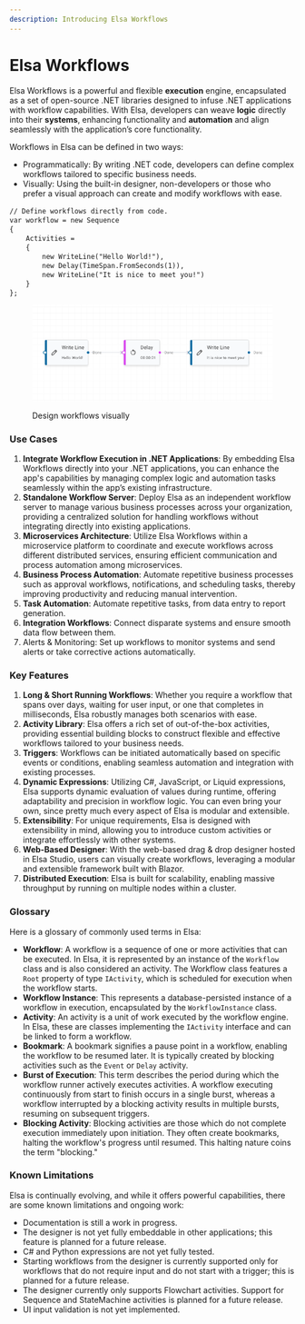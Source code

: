 ```yaml
---
description: Introducing Elsa Workflows
---
```


# Elsa Workflows

Elsa Workflows is a powerful and flexible **execution** engine, encapsulated as a set of open-source .NET libraries designed to infuse .NET applications with workflow capabilities. With Elsa, developers can weave **logic** directly into their **systems**, enhancing functionality and **automation** and align seamlessly with the application’s core functionality.

Workflows in Elsa can be defined in two ways:

* Programmatically: By writing .NET code, developers can define complex workflows tailored to specific business needs.
* Visually: Using the built-in designer, non-developers or those who prefer a visual approach can create and modify workflows with ease.

```
// Define workflows directly from code.
var workflow = new Sequence
{
    Activities =
    {
        new WriteLine("Hello World!"),
        new Delay(TimeSpan.FromSeconds(1)),
        new WriteLine("It is nice to meet you!")
    }
};
```

<figure><img src=".gitbook/assets/hello-world-designer.png" alt=""><figcaption><p>Design workflows visually</p></figcaption></figure>

### Use Cases

1. **Integrate Workflow Execution in .NET Applications**: By embedding Elsa Workflows directly into your .NET applications, you can enhance the app's capabilities by managing complex logic and automation tasks seamlessly within the app’s existing infrastructure.
2. **Standalone Workflow Server**: Deploy Elsa as an independent workflow server to manage various business processes across your organization, providing a centralized solution for handling workflows without integrating directly into existing applications.
3. **Microservices Architecture**: Utilize Elsa Workflows within a microservice platform to coordinate and execute workflows across different distributed services, ensuring efficient communication and process automation among microservices.
4. **Business Process Automation**: Automate repetitive business processes such as approval workflows, notifications, and scheduling tasks, thereby improving productivity and reducing manual intervention.
5. **Task Automation**: Automate repetitive tasks, from data entry to report generation.
6. **Integration Workflows**: Connect disparate systems and ensure smooth data flow between them.
7. Alerts & Monitoring: Set up workflows to monitor systems and send alerts or take corrective actions automatically.

### Key Features

1. **Long & Short Running Workflows**: Whether you require a workflow that spans over days, waiting for user input, or one that completes in milliseconds, Elsa robustly manages both scenarios with ease.
2. **Activity Library**: Elsa offers a rich set of out-of-the-box activities, providing essential building blocks to construct flexible and effective workflows tailored to your business needs.
3. **Triggers**: Workflows can be initiated automatically based on specific events or conditions, enabling seamless automation and integration with existing processes.
4. **Dynamic Expressions**: Utilizing C#, JavaScript, or Liquid expressions, Elsa supports dynamic evaluation of values during runtime, offering adaptability and precision in workflow logic. You can even bring your own, since pretty much every aspect of Elsa is modular and extensible.
5. **Extensibility**: For unique requirements, Elsa is designed with extensibility in mind, allowing you to introduce custom activities or integrate effortlessly with other systems.
6. **Web-Based Designer**: With the web-based drag & drop designer hosted in Elsa Studio, users can visually create workflows, leveraging a modular and extensible framework built with Blazor.
7. **Distributed Execution**: Elsa is built for scalability, enabling massive throughput by running on multiple nodes within a cluster.

### Glossary

Here is a glossary of commonly used terms in Elsa:

* **Workflow**: A workflow is a sequence of one or more activities that can be executed. In Elsa, it is represented by an instance of the `Workflow` class and is also considered an activity. The Workflow class features a `Root` property of type `IActivity`, which is scheduled for execution when the workflow starts.
* **Workflow Instance**: This represents a database-persisted instance of a workflow in execution, encapsulated by the `WorkflowInstance` class.
* **Activity**: An activity is a unit of work executed by the workflow engine. In Elsa, these are classes implementing the `IActivity` interface and can be linked to form a workflow.
* **Bookmark**: A bookmark signifies a pause point in a workflow, enabling the workflow to be resumed later. It is typically created by blocking activities such as the `Event` or `Delay` activity.
* **Burst of Execution**: This term describes the period during which the workflow runner actively executes activities. A workflow executing continuously from start to finish occurs in a single burst, whereas a workflow interrupted by a blocking activity results in multiple bursts, resuming on subsequent triggers.
* **Blocking Activity**: Blocking activities are those which do not complete execution immediately upon initiation. They often create bookmarks, halting the workflow's progress until resumed. This halting nature coins the term "blocking."

### Known Limitations

Elsa is continually evolving, and while it offers powerful capabilities, there are some known limitations and ongoing work:

* Documentation is still a work in progress.
* The designer is not yet fully embeddable in other applications; this feature is planned for a future release.
* C# and Python expressions are not yet fully tested.
* Starting workflows from the designer is currently supported only for workflows that do not require input and do not start with a trigger; this is planned for a future release.
* The designer currently only supports Flowchart activities. Support for Sequence and StateMachine activities is planned for a future release.
* UI input validation is not yet implemented.


